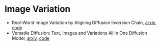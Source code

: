 # Image Variation

- Real-World Image Variation by Aligning Diffusion Inversion Chain, [arxiv](https://arxiv.org/abs/2305.18729), [code](https://github.com/julianjuaner/RIVAL/)
- Versatile Diffusion: Text, Images and Variations All in One Diffusion Model, [arxiv](https://arxiv.org/abs/2211.08332), [code](https://github.com/SHI-Labs/Versatile-Diffusion)
